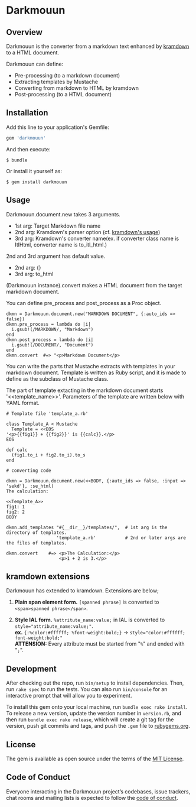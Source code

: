# Darkmouun

## Overview

Darkmouun is the converter from a markdown text enhanced by [kramdown](https://github.com/gettalong/kramdown) to a HTML document.

Darkmouun can define: 
  * Pre-processing (to a markdown document)
  * Extracting templates by Mustache
  * Converting from markdown to HTML by kramdown
  * Post-processing (to a HTML document)

## Installation

Add this line to your application's Gemfile:

```ruby
gem 'darkmouun'
```

And then execute:

    $ bundle

Or install it yourself as:

    $ gem install darkmouun

## Usage

Darkmouun.document.new takes 3 arguments.

* 1st arg: Target Markdown file name
* 2nd arg: Kramdown's parser option (cf. [kramdown's usage](https://kramdown.gettalong.org/documentation.html#usage))
* 3rd arg: Kramdown's converter name(ex. if converter class name is ItlHtml, converter name is to_itl_html.)

2nd and 3rd argument has default value. 

* 2nd arg: {}
* 3rd arg: to_html

(Darkmouun instance).convert makes a HTML document from the target markdown document.

You can define pre_process and post_process as a Proc object.

```
dkmn = Darkmouun.document.new("MARKDOWN DOCUMENT", {:auto_ids => false})
dkmn.pre_process = lambda do |i|
  i.gsub!(/MARKDOWN/, "Markdown")
end
dkmn.post_process = lambda do |i|
  i.gsub!(/DOCUMENT/, "Document")
end
dkmn.convert  #=> "<p>Markdown Document</p>
```

You can write the parts that Mustache extracts with templates in your markdown document.
Template is written as Ruby script, and it is made to define as the subclass of Mustache class.

The part of template extacting in the markdown document starts '<<template_name>>'.
Parameters of the template are written below with YAML format.

```
# Template file 'template_a.rb'

class Template_A < Mustache
  Template = <<EOS
'<p>{{fig1}} + {{fig2}}' is {{calc}}.</p>
EOS

def calc
  (fig1.to_i + fig2.to_i).to_s
end
```

```
# converting code

dkmn = Darkmouun.document.new(<<BODY, {:auto_ids => false, :input => 'sekd'}, :se_html)
The calculation:

<<Template_A>>
fig1: 1
fig2: 2
BODY

dkmn.add_templates "#{__dir__}/templates/",  # 1st arg is the directory of templates.
                   'template_a.rb'           # 2nd or later args are the files of templates.

dkmn.convert    #=> <p>The Calculation:</p>
                    <p>1 + 2 is 3.</p>
```

## kramdown extensions

Darkmouun has extended to kramdown. Extensions are below;

1. **Plain span element form.** `[spanned phrase]` is converted to `<span>spanned phrase</span>`.

2. **Style IAL form.** `%attritute_name:value;` in IAL is converted to `style="attribute_name:value;"`.<br/>**ex.** `{:%color:#ffffff; %font-weight:bold;}` -> `style="color:#ffffff; font-weight:bold;"`<br/>**ATTENSION:** Every attribute must be started from "`%`" and ended with "`;`".

## Development

After checking out the repo, run `bin/setup` to install dependencies. Then, run `rake spec` to run the tests. You can also run `bin/console` for an interactive prompt that will allow you to experiment.

To install this gem onto your local machine, run `bundle exec rake install`. To release a new version, update the version number in `version.rb`, and then run `bundle exec rake release`, which will create a git tag for the version, push git commits and tags, and push the `.gem` file to [rubygems.org](https://rubygems.org).

## License

The gem is available as open source under the terms of the [MIT License](https://opensource.org/licenses/MIT).

## Code of Conduct

Everyone interacting in the Darkmouun project’s codebases, issue trackers, chat rooms and mailing lists is expected to follow the [code of conduct](https://github.com/[USERNAME]/darkmouun/blob/master/CODE_OF_CONDUCT.md).
